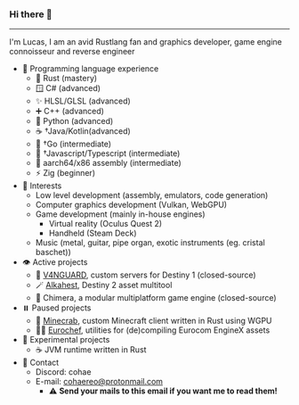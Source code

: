 ### Hi there 👋
----------------------------
I'm Lucas, I am an avid Rustlang fan and graphics developer, game engine connoisseur and reverse engineer 

- 📝 Programming language experience
  - 🦀 Rust (mastery)
  - 🪟 C# (advanced)
  - ✨ HLSL/GLSL (advanced)
  - ➕ C++ (advanced)
  - 🐍 Python (advanced)
  - ☕ †Java/Kotlin(advanced)
  - 🔵 †Go (intermediate)
  - 📜 †Javascript/Typescript (intermediate)
  - 💽 aarch64/x86 assembly (intermediate)
  - ⚡ Zig (beginner)
- 👀 Interests
  - Low level development (assembly, emulators, code generation)
  - Computer graphics development (Vulkan, WebGPU)
  - Game development (mainly in-house engines)
    - Virtual reality (Oculus Quest 2)
    - Handheld (Steam Deck)
  - Music (metal, guitar, pipe organ, exotic instruments (eg. cristal baschet))
- 👁️ Active projects
  - 🔫 [V4NGUARD](https://github.com/v4nguard), custom servers for Destiny 1 (closed-source)
  - 🪄 [Alkahest](https://github.com/cohaereo/alkahest), Destiny 2 asset multitool
  - 🎥 Chimera, a modular multiplatform game engine (closed-source)
- ⏸️ Paused projects
  - 🦀 [Minecrab](https://github.com/cohaereo/minecrab), custom Minecraft client written in Rust using WGPU
  - 👨‍🍳 [Eurochef](https://github.com/eurotools/eurochef), utilities for (de)compiling Eurocom EngineX assets
- 🧪 Experimental projects
  - ☕ JVM runtime written in Rust
- 📨 Contact
  - Discord: cohae
  - E-mail: cohaereo@protonmail.com
    - ⚠️ **Send your mails to this email if you want me to read them!**
